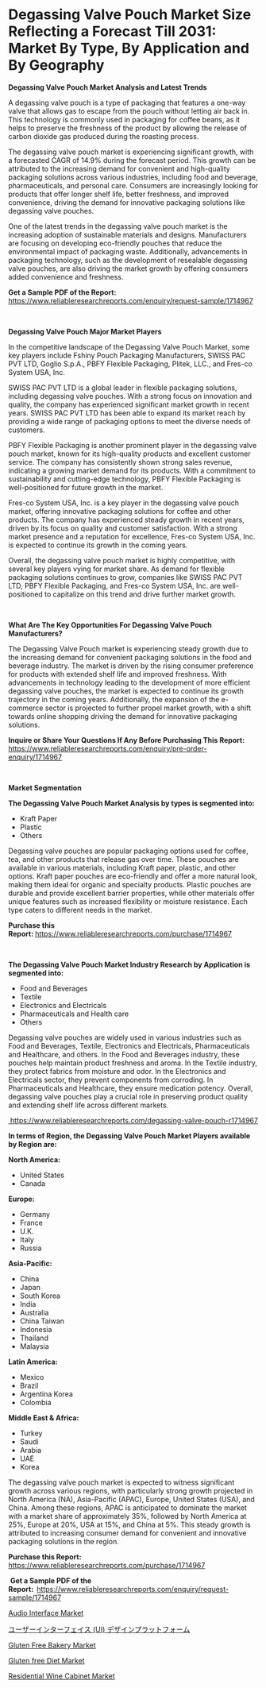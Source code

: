 <p><h1>Degassing Valve Pouch Market Size Reflecting a Forecast Till 2031: Market By Type, By Application and By Geography</h1></p><p><strong>Degassing Valve Pouch Market Analysis and Latest Trends</strong></p>
<p><p>A degassing valve pouch is a type of packaging that features a one-way valve that allows gas to escape from the pouch without letting air back in. This technology is commonly used in packaging for coffee beans, as it helps to preserve the freshness of the product by allowing the release of carbon dioxide gas produced during the roasting process.</p><p>The degassing valve pouch market is experiencing significant growth, with a forecasted CAGR of 14.9% during the forecast period. This growth can be attributed to the increasing demand for convenient and high-quality packaging solutions across various industries, including food and beverage, pharmaceuticals, and personal care. Consumers are increasingly looking for products that offer longer shelf life, better freshness, and improved convenience, driving the demand for innovative packaging solutions like degassing valve pouches.</p><p>One of the latest trends in the degassing valve pouch market is the increasing adoption of sustainable materials and designs. Manufacturers are focusing on developing eco-friendly pouches that reduce the environmental impact of packaging waste. Additionally, advancements in packaging technology, such as the development of resealable degassing valve pouches, are also driving the market growth by offering consumers added convenience and freshness.</p></p>
<p><strong>Get a Sample PDF of the Report:&nbsp;</strong> <a href="https://www.reliableresearchreports.com/enquiry/request-sample/1714967">https://www.reliableresearchreports.com/enquiry/request-sample/1714967</a></p>
<p>&nbsp;</p>
<p><strong>Degassing Valve Pouch Major Market Players</strong></p>
<p><p>In the competitive landscape of the Degassing Valve Pouch Market, some key players include Fshiny Pouch Packaging Manufacturers, SWISS PAC PVT LTD, Goglio S.p.A., PBFY Flexible Packaging, Plitek, LLC., and Fres-co System USA, Inc. </p><p>SWISS PAC PVT LTD is a global leader in flexible packaging solutions, including degassing valve pouches. With a strong focus on innovation and quality, the company has experienced significant market growth in recent years. SWISS PAC PVT LTD has been able to expand its market reach by providing a wide range of packaging options to meet the diverse needs of customers.</p><p>PBFY Flexible Packaging is another prominent player in the degassing valve pouch market, known for its high-quality products and excellent customer service. The company has consistently shown strong sales revenue, indicating a growing market demand for its products. With a commitment to sustainability and cutting-edge technology, PBFY Flexible Packaging is well-positioned for future growth in the market.</p><p>Fres-co System USA, Inc. is a key player in the degassing valve pouch market, offering innovative packaging solutions for coffee and other products. The company has experienced steady growth in recent years, driven by its focus on quality and customer satisfaction. With a strong market presence and a reputation for excellence, Fres-co System USA, Inc. is expected to continue its growth in the coming years.</p><p>Overall, the degassing valve pouch market is highly competitive, with several key players vying for market share. As demand for flexible packaging solutions continues to grow, companies like SWISS PAC PVT LTD, PBFY Flexible Packaging, and Fres-co System USA, Inc. are well-positioned to capitalize on this trend and drive further market growth.</p></p>
<p>&nbsp;</p>
<p><strong>What Are The Key Opportunities For Degassing Valve Pouch Manufacturers?</strong></p>
<p><p>The Degassing Valve Pouch market is experiencing steady growth due to the increasing demand for convenient packaging solutions in the food and beverage industry. The market is driven by the rising consumer preference for products with extended shelf life and improved freshness. With advancements in technology leading to the development of more efficient degassing valve pouches, the market is expected to continue its growth trajectory in the coming years. Additionally, the expansion of the e-commerce sector is projected to further propel market growth, with a shift towards online shopping driving the demand for innovative packaging solutions.</p></p>
<p><strong>Inquire or Share Your Questions If Any Before Purchasing This Report:</strong> <a href="https://www.reliableresearchreports.com/enquiry/pre-order-enquiry/1714967">https://www.reliableresearchreports.com/enquiry/pre-order-enquiry/1714967</a></p>
<p>&nbsp;</p>
<p><strong>Market Segmentation</strong></p>
<p><strong>The Degassing Valve Pouch Market Analysis by types is segmented into:</strong></p>
<p><ul><li>Kraft Paper</li><li>Plastic</li><li>Others</li></ul></p>
<p><p>Degassing valve pouches are popular packaging options used for coffee, tea, and other products that release gas over time. These pouches are available in various materials, including Kraft paper, plastic, and other options. Kraft paper pouches are eco-friendly and offer a more natural look, making them ideal for organic and specialty products. Plastic pouches are durable and provide excellent barrier properties, while other materials offer unique features such as increased flexibility or moisture resistance. Each type caters to different needs in the market.</p></p>
<p><strong>Purchase this Report:&nbsp;</strong><a href="https://www.reliableresearchreports.com/purchase/1714967">https://www.reliableresearchreports.com/purchase/1714967</a></p>
<p>&nbsp;</p>
<p><strong>The Degassing Valve Pouch Market Industry Research by Application is segmented into:</strong></p>
<p><ul><li>Food and Beverages</li><li>Textile</li><li>Electronics and Electricals</li><li>Pharmaceuticals and Health care</li><li>Others</li></ul></p>
<p><p>Degassing valve pouches are widely used in various industries such as Food and Beverages, Textile, Electronics and Electricals, Pharmaceuticals and Healthcare, and others. In the Food and Beverages industry, these pouches help maintain product freshness and aroma. In the Textile industry, they protect fabrics from moisture and odor. In the Electronics and Electricals sector, they prevent components from corroding. In Pharmaceuticals and Healthcare, they ensure medication potency. Overall, degassing valve pouches play a crucial role in preserving product quality and extending shelf life across different markets.</p></p>
<p><a href="https://www.reliableresearchreports.com/degassing-valve-pouch-r1714967">&nbsp;https://www.reliableresearchreports.com/degassing-valve-pouch-r1714967</a></p>
<p><strong>In terms of Region, the Degassing Valve Pouch Market Players available by Region are:</strong></p>
<p>
    <p> <strong> North America: </strong>
        <ul>
            <li>United States</li>
            <li>Canada</li>
        </ul>
        </p> 
    <p> <strong> Europe: </strong>
        <ul>
            <li>Germany</li>
            <li>France</li>
            <li>U.K.</li>
            <li>Italy</li>
            <li>Russia</li>
        </ul>
        </p> 
    <p> <strong> Asia-Pacific: </strong>
        <ul>
            <li>China</li>
            <li>Japan</li>
            <li>South Korea</li>
            <li>India</li>
            <li>Australia</li>
            <li>China Taiwan</li>
            <li>Indonesia</li>
            <li>Thailand</li>
            <li>Malaysia</li>
        </ul>
        </p> 
    <p> <strong> Latin America: </strong>
        <ul>
            <li>Mexico</li>
            <li>Brazil</li>
            <li>Argentina Korea</li>
            <li>Colombia</li>
        </ul>
        </p> 
    <p> <strong> Middle East & Africa: </strong>
        <ul>
            <li>Turkey</li>
            <li>Saudi</li>
            <li>Arabia</li>
            <li>UAE</li>
            <li>Korea</li>
        </ul>
    </p>
    </p>
<p><p>The degassing valve pouch market is expected to witness significant growth across various regions, with particularly strong growth projected in North America (NA), Asia-Pacific (APAC), Europe, United States (USA), and China. Among these regions, APAC is anticipated to dominate the market with a market share of approximately 35%, followed by North America at 25%, Europe at 20%, USA at 15%, and China at 5%. This steady growth is attributed to increasing consumer demand for convenient and innovative packaging solutions in the region.</p></p>
<p><strong>Purchase this Report: </strong><a href="https://www.reliableresearchreports.com/purchase/1714967">https://www.reliableresearchreports.com/purchase/1714967</a></p>
<p>&nbsp;<strong>Get a Sample PDF of the Report:&nbsp;&nbsp;</strong><a href="https://www.reliableresearchreports.com/enquiry/request-sample/1714967">https://www.reliableresearchreports.com/enquiry/request-sample/1714967</a></p>
<p><strong></strong></p>
<p><p><a href="https://github.com/mauripalmi/Market-Research-Report-List-3/blob/main/audio-interface-market.md">Audio Interface Market</a></p><p><a href="https://github.com/DudleyFerry/Market-Research-Report-List-1/blob/main/8260841113471.md">ユーザーインターフェイス (UI) デザインプラットフォーム</a></p><p><a href="https://issuu.com/reportprime-2/docs/gluten-free-bakery-market-size-2030_217e1857550fd7">Gluten Free Bakery Market</a></p><p><a href="https://issuu.com/reportprime-2/docs/gluten-free-diet-market-size-2030.p_8d48fff1442a24">Gluten free Diet Market</a></p><p><a href="https://github.com/gulaimolin/Market-Research-Report-List-4/blob/main/residential-wine-cabinet-market.md">Residential Wine Cabinet Market</a></p></p>